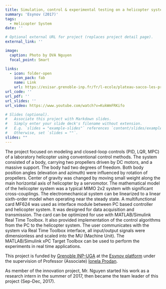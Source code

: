 ```yaml
---
title: Simulation, control & experimental testing on a helicopter system (CE150)
summary: 'Esynov (2017)'
tags:
  - Helicopter System
date: ''

# Optional external URL for project (replaces project detail page).
external_link: ''

image:
  caption: Photo by DVA Nguyen
  focal_point: Smart

links:
  - icon: folder-open
    icon_pack: fab
    name: Link
    url: https://esisar.grenoble-inp.fr/fr/l-ecole/plateau-sacco-les-projets-d-innovation
url_code: ''
url_pdf: ''
url_slides: ''
url_video: https://www.youtube.com/watch?v=KukWmFRKifo

# Slides (optional).
#   Associate this project with Markdown slides.
#   Simply enter your slide deck's filename without extension.
#   E.g. `slides = "example-slides"` references `content/slides/example-slides.md`.
#   Otherwise, set `slides = ""`.
slides: ""
---
```


The project focused on modeling and closed-loop controls (PID, LQR, MPC) of a laboratory helicopter using conventional control methods. The system consisted of a body, carrying two propellers driven by DC motors, and a massive support. The body had two degrees of freedom. Both body position angles (elevation and azimuth) were influenced by rotation of propellers. Center of gravity was changed by moving small weight along the main horizontal axis of helicopter by a servomotor. The mathematical model of the helicopter system was a typical MIMO 2x2 system with significant cross-couplings. The electromechanical system can be linearized to a linear sixth-order model when operating near the steady state. A multifunctional card MF624 was used as interface module between PC based controller and helicopter system. It was designed for data acquisition and transmission. The card can be optimized for use with MATLAB/Simulink Real Time Toolbox. It also provided implementation of the control algorithms from the PC to the helicopter system. The user communicates with the system via Real Time Toolbox interface, all input/output signals were dimensionless and scaled into the MU (Machine Unit). The MATLAB/Simulink xPC Target Toolbox can be used to perform the experiments in real time applications.

This project is funded by [Grenoble INP-UGA](https://www.grenoble-inp.fr/en) at the [Esynov platform](https://www.esynov.fr/) under the supervision of Professor (Associate) [Ionela Prodan](https://scholar.google.com/citations?user=OSiQW5cAAAAJ&hl=en).

As member of the innovation project, Mr. Nguyen started his work as a research intern in the summer of 2017, then became the team leader of this project (Sep-Dec, 2017).
